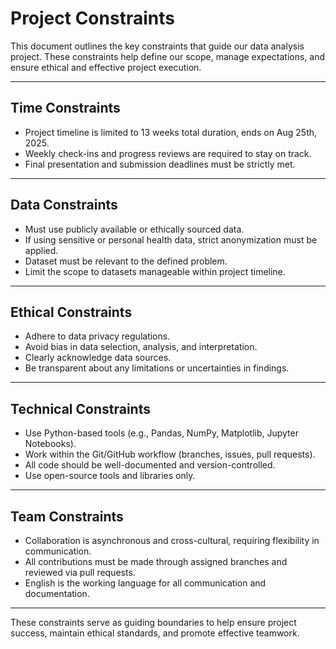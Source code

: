 # Project Constraints

This document outlines the key constraints that guide our data analysis project. These constraints help define our scope, manage expectations, and ensure ethical and effective project execution.

---

## Time Constraints

* Project timeline is limited to 13 weeks total duration, ends on Aug 25th, 2025.
* Weekly check-ins and progress reviews are required to stay on track.
* Final presentation and submission deadlines must be strictly met.

---

## Data Constraints

* Must use publicly available or ethically sourced data.
* If using sensitive or personal health data, strict anonymization must be applied.
* Dataset must be relevant to the defined problem.
* Limit the scope to datasets manageable within project timeline.

---

## Ethical Constraints

* Adhere to data privacy regulations.
* Avoid bias in data selection, analysis, and interpretation.
* Clearly acknowledge data sources.
* Be transparent about any limitations or uncertainties in findings.

---

## Technical Constraints

* Use Python-based tools (e.g., Pandas, NumPy, Matplotlib, Jupyter Notebooks).
* Work within the Git/GitHub workflow (branches, issues, pull requests).
* All code should be well-documented and version-controlled.
* Use open-source tools and libraries only.

---

## Team Constraints

* Collaboration is asynchronous and cross-cultural, requiring flexibility in communication.
* All contributions must be made through assigned branches and reviewed via pull requests.
* English is the working language for all communication and documentation.

---

These constraints serve as guiding boundaries to help ensure project success, maintain ethical standards, and promote effective teamwork.
